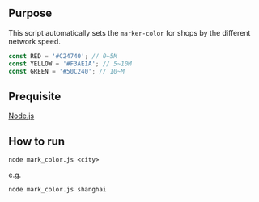 ## Purpose
This script automatically sets the `marker-color` for shops by the different network speed.

```js
const RED = '#C24740'; // 0~5M
const YELLOW = '#F3AE1A'; // 5~10M
const GREEN = '#50C240'; // 10~M
```

## Prequisite
[Node.js](https://nodejs.org/)

## How to run

`node mark_color.js <city>`

e.g.

`node mark_color.js shanghai`


